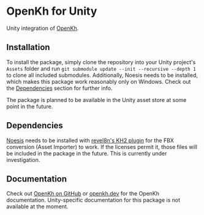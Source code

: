 # OpenKh for Unity
Unity integration of [OpenKh](https://github.com/OpenKH/OpenKh).

## Installation
To install the package, simply clone the repository into your Unity project's `Assets` folder and run `git submodule update --init --recursive --depth 1` to clone all included submodules. Additionally, Noesis needs to be installed, which makes this package work reasonably only on Windows. Check out the [Dependencies](#dependencies) section for further info.

The package is planned to be available in the Unity asset store at some point in the future.

## Dependencies
[Noesis](https://richwhitehouse.com/index.php?content=inc_projects.php&showproject=91) needs to be installed with [revel8n's KH2 plugin](https://github.com/DickBlackshack/NoesisPlugins/tree/master/LegacyRepo/revelation) for the FBX conversion (Asset Importer) to work. If the licenses permit it, those files will be included in the package in the future. This is currently under investigation.

## Documentation
Check out [OpenKh on GitHub](https://github.com/OpenKH/OpenKh/#documentation) or [openkh.dev](https://openkh.dev) for the OpenKh documentation. Unity-specific documentation for this package is not available at the moment.